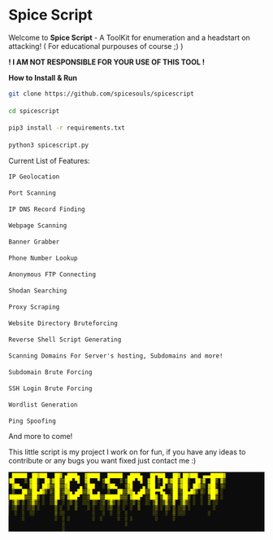 # Spice Script

Welcome to **Spice Script** - A ToolKit for enumeration and a headstart on attacking! ( For educational purpouses of course ;) )

**! I AM NOT RESPONSIBLE FOR YOUR USE OF THIS TOOL !**


**How to Install & Run**
```bash
git clone https://github.com/spicesouls/spicescript

cd spicescript

pip3 install -r requirements.txt

python3 spicescript.py
```

Current List of Features:
```
IP Geolocation

Port Scanning

IP DNS Record Finding

Webpage Scanning

Banner Grabber

Phone Number Lookup

Anonymous FTP Connecting

Shodan Searching

Proxy Scraping

Website Directory Bruteforcing

Reverse Shell Script Generating

Scanning Domains For Server's hosting, Subdomains and more!

Subdomain Brute Forcing

SSH Login Brute Forcing

Wordlist Generation

Ping Spoofing
```

And more to come!

This little script is my project I work on for fun, if you have any ideas to contribute or any bugs you want fixed just contact me :)

![Image of SpiceScript](spicescriptv2.PNG)
